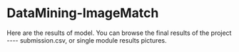 # DataMining-ImageMatch
Here are the results of model. You can browse the final results of the project ---- submission.csv, or single module results pictures.
